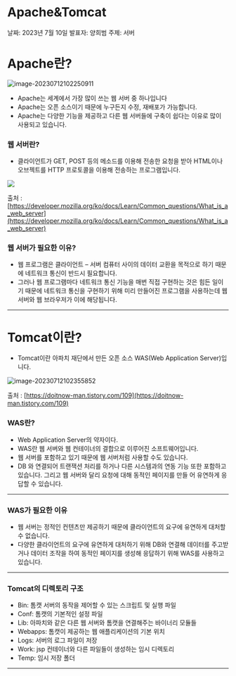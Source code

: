 # Apache&Tomcat

날짜: 2023년 7월 10일
발표자: 양희범
주제: 서버

# Apache란?

![image-20230712102250911](C:\Users\ay612\AppData\Roaming\Typora\typora-user-images\image-20230712102250911.png)

- Apache는 세계에서 가장 많이 쓰는 웹 서버 중 하나입니다
- Apache는 오픈 소스이기 때문에 누구든지 수정, 재배포가 가능합니다.
- Apache는 다양한 기능을 제공하고 다른 웹 서버들에 구축이 쉽다는 이유로 많이 사용되고 있습니다.

### 웹 서버란?

- 클라이언트가 GET, POST 등의 메소드를 이용해 전송한 요청을 받아 HTML이나 오브젝트를 HTTP 프로토콜을 이용해 전송하는 프로그램입니다.

![](C:\Users\ay612\Desktop\Untitled.png)

출처 : [https://developer.mozilla.org/ko/docs/Learn/Common_questions/What_is_a_web_server](https://developer.mozilla.org/ko/docs/Learn/Common_questions/What_is_a_web_server)

### 웹 서버가 필요한 이유?

- 웹 프로그램은 클라이언트 – 서버 컴퓨터 사이의 데이터 교환을 목적으로 하기 때문에 네트워크 통신이 반드시 필요합니다.
- 그러나 웹 프로그램마다 네트워크 통신 기능을 매번 직접 구현하는 것은 힘든 일이기 때문에 네트워크 통신을 구현하기 위해 미리 만들어진 프로그램을 사용하는데 웹 서버와 웹 브라우저가 이에 해당됩니다.

---

# Tomcat이란?

- Tomcat이란 아파치 재단에서 만든 오픈 소스 WAS(Web Application Server)입니다.

![image-20230712102355852](C:\Users\ay612\AppData\Roaming\Typora\typora-user-images\image-20230712102355852.png)

출처 : [https://doitnow-man.tistory.com/109](https://doitnow-man.tistory.com/109)

### WAS란?

- Web Application Server의 약자이다.
- WAS란 웹 서버와 웹 컨테이너의 결합으로 이루어진 소프트웨어입니다.
- 웹 서버를 포함하고 있기 때문에 웹 서버처럼 사용할 수도 있습니다.
- DB 와 연결되어 트랜잭션 처리를 하거나 다른 시스템과의 연동 기능 또한 포함하고 있습니다. 그리고 웹 서버와 달리 요청에 대해 동적인 페이지를 만들 어 유연하게 응답할 수 있습니다.

---

### **WAS가 필요한 이유**

- 웹 서버는 정적인 컨텐츠만 제공하기 때문에 클라이언트의 요구에 유연하게 대처할 수 없습니다.
- 다양한 클라이언트의 요구에 유연하게 대처하기 위해 DB와 연결해 데이터를 주고받거나 데이터 조작을 하여 동적인 페이지를 생성해 응답하기 위해 WAS를 사용하고 있습니다.

---

### **Tomcat의 디렉토리 구조**

- Bin: 톰캣 서버의 동작을 제어할 수 있는 스크립트 및 실행 파일
- Conf: 톰캣의 기본적인 설정 파일
- Lib: 아파치와 같은 다른 웹 서버와 톰캣을 연결해주는 바이너리 모듈들
- Webapps: 톰캣이 제공하는 웹 애플리케이션의 기본 위치
- Logs: 서버의 로그 파일이 저장
- Work: jsp 컨테이너와 다른 파일들이 생성하는 임시 디렉토리
- Temp: 임시 저장 폴더

---